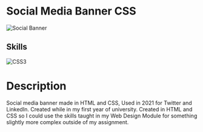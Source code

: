 # Social Media Banner CSS

![Social Banner](https://user-images.githubusercontent.com/72047699/122664527-f117c380-d199-11eb-9a8b-c84b9efbf750.png)

## Skills
![CSS3](https://img.shields.io/badge/css3-%231572B6.svg?style=for-the-badge&logo=css3&logoColor=white)

# Description
Social media banner made in HTML and CSS, Used in 2021 for Twitter and LinkedIn.
Created while in my first year of university. 
Created in HTML and CSS so I could use the skills taught in my Web Design Module for something slightly more complex outside of my assignment. 
